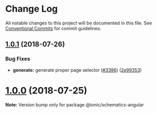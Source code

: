 # Change Log

All notable changes to this project will be documented in this file.
See [Conventional Commits](https://conventionalcommits.org) for commit guidelines.

<a name="1.0.1"></a>
## [1.0.1](https://github.com/ionic-team/ionic-cli/compare/@ionic/schematics-angular@1.0.0...@ionic/schematics-angular@1.0.1) (2018-07-26)


### Bug Fixes

* **generate:** generate proper page selector ([#3396](https://github.com/ionic-team/ionic-cli/issues/3396)) ([2e99353](https://github.com/ionic-team/ionic-cli/commit/2e99353))




<a name="1.0.0"></a>
# [1.0.0](https://github.com/ionic-team/ionic-cli/compare/@ionic/schematics-angular@1.0.0-rc.13...@ionic/schematics-angular@1.0.0) (2018-07-25)




**Note:** Version bump only for package @ionic/schematics-angular
